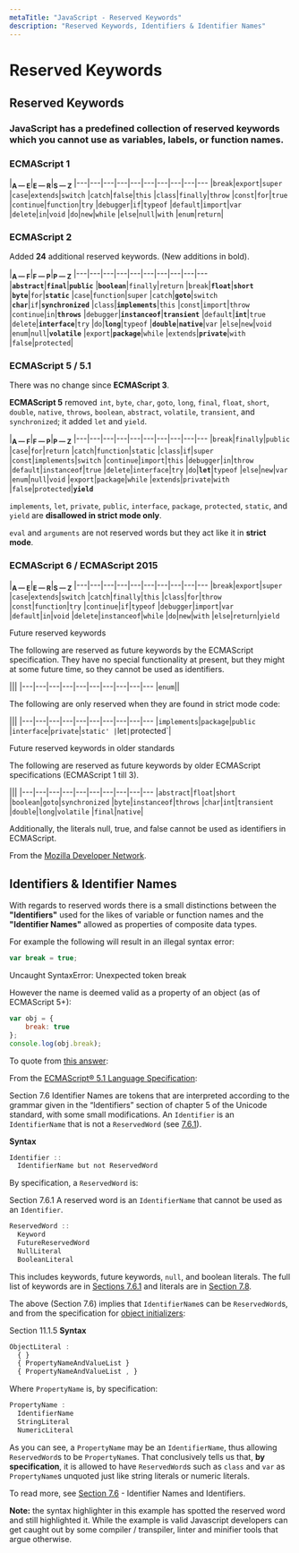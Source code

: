 ```yaml
---
metaTitle: "JavaScript - Reserved Keywords"
description: "Reserved Keywords, Identifiers & Identifier Names"
---
```


# Reserved Keywords




## Reserved Keywords


### JavaScript has a predefined collection of **reserved keywords** which you cannot use as variables, labels, or function names.

### ECMAScript 1

|<sub>**A — E**</sub>|<sub>**E — R**</sub>|<sub>**S — Z**</sub>
|---|---|---|---|---|---|---|---|---|---
|`break`|`export`|`super`
|`case`|`extends`|`switch`
|`catch`|`false`|`this`
|`class`|`finally`|`throw`
|`const`|`for`|`true`
|`continue`|`function`|`try`
|`debugger`|`if`|`typeof`
|`default`|`import`|`var`
|`delete`|`in`|`void`
|`do`|`new`|`while`
|`else`|`null`|`with`
|`enum`|`return`|

### ECMAScript 2

Added **24** additional reserved keywords. (New additions in bold).

|<sub>**A — F**</sub>|<sub>**F — P**</sub>|<sub>**P — Z**</sub>
|---|---|---|---|---|---|---|---|---|---
|**`abstract`**|**`final`**|**`public`**
|**`boolean`**|`finally`|`return`
|`break`|**`float`**|**`short`**
|**`byte`**|`for`|**`static`**
|`case`|`function`|`super`
|`catch`|**`goto`**|`switch`
|**`char`**|`if`|**`synchronized`**
|`class`|**`implements`**|`this`
|`const`|`import`|`throw`
|`continue`|`in`|**`throws`**
|`debugger`|**`instanceof`**|**`transient`**
|`default`|**`int`**|`true`
|`delete`|**`interface`**|`try`
|`do`|**`long`**|`typeof`
|**`double`**|**`native`**|`var`
|`else`|`new`|`void`
|`enum`|`null`|**`volatile`**
|`export`|**`package`**|`while`
|`extends`|**`private`**|`with`
|`false`|`protected`|

### ECMAScript 5 / 5.1

There was no change since **ECMAScript 3**.

**ECMAScript 5** removed `int`, `byte`, `char`, `goto`, `long`, `final`, `float`, `short`, `double`, `native`, `throws`, `boolean`, `abstract`, `volatile`, `transient`, and `synchronized`; it added `let` and `yield`.

|<sub>**A — F**</sub>|<sub>**F — P**</sub>|<sub>**P — Z**</sub>
|---|---|---|---|---|---|---|---|---|---
|`break`|`finally`|`public`
|`case`|`for`|`return`
|`catch`|`function`|`static`
|`class`|`if`|`super`
|`const`|`implements`|`switch`
|`continue`|`import`|`this`
|`debugger`|`in`|`throw`
|`default`|`instanceof`|`true`
|`delete`|`interface`|`try`
|`do`|**`let`**|`typeof`
|`else`|`new`|`var`
|`enum`|`null`|`void`
|`export`|`package`|`while`
|`extends`|`private`|`with`
|`false`|`protected`|**`yield`**

> 
`implements`, `let`, `private`, `public`, `interface`, `package`, `protected`, `static`, and `yield` are **disallowed in strict mode only**.


> 
`eval` and `arguments` are not reserved words but they act like it in **strict mode**.


### ECMAScript 6 / ECMAScript 2015

|<sub>**A — E**</sub>|<sub>**E — R**</sub>|<sub>**S — Z**</sub>
|---|---|---|---|---|---|---|---|---|---
|`break`|`export`|`super`
|`case`|`extends`|`switch`
|`catch`|`finally`|`this`
|`class`|`for`|`throw`
|`const`|`function`|`try`
|`continue`|`if`|`typeof`
|`debugger`|`import`|`var`
|`default`|`in`|`void`
|`delete`|`instanceof`|`while`
|`do`|`new`|`with`
|`else`|`return`|`yield`

Future reserved keywords

The following are reserved as future keywords by the ECMAScript specification. They have no special functionality at present, but they might at some future time, so they cannot be used as identifiers.

|<sub></sub>|<sub></sub>|<sub></sub>
|---|---|---|---|---|---|---|---|---|---
|`enum`||

The following are only reserved when they are found in strict mode code:

|<sub></sub>|<sub></sub>|<sub></sub>
|---|---|---|---|---|---|---|---|---|---
|`implements`|`package`|`public`
|`interface`|`private`|`static'
|`let`|`protected`|

Future reserved keywords in older standards

The following are reserved as future keywords by older ECMAScript specifications (ECMAScript 1 till 3).

|<sub></sub>|<sub></sub>|<sub></sub>
|---|---|---|---|---|---|---|---|---|---
|`abstract`|`float`|`short`
|`boolean`|`goto`|`synchronized`
|`byte`|`instanceof`|`throws`
|`char`|`int`|`transient`
|`double`|`long`|`volatile`
|`final`|`native`|

Additionally, the literals null, true, and false cannot be used as identifiers in ECMAScript.

From the [Mozilla Developer Network](https://developer.mozilla.org/en-US/docs/Web/JavaScript/Reference/Lexical_grammar).



## Identifiers & Identifier Names


With regards to reserved words there is a small distinctions between the **"Identifiers"** used for the likes of variable or function names and the **"Identifier Names"** allowed as properties of composite data types.

For example the following will result in an illegal syntax error:

```js
var break = true;

```

> 
Uncaught SyntaxError: Unexpected token break


However the name is deemed valid as a property of an object (as of ECMAScript 5+):

```js
var obj = {
    break: true
};
console.log(obj.break);

```

To quote from [this answer](http://stackoverflow.com/questions/40209367/do-reserved-words-need-to-be-quoted-when-set-as-property-names-of-javascript-obj/40210179#40210179):

From the [ECMAScript® 5.1 Language Specification](http://www.ecma-international.org/ecma-262/5.1):

> 
Section 7.6
Identifier Names are tokens that are interpreted according to the grammar given in the “Identifiers” section of chapter 5 of the Unicode standard, with some small modifications. An `Identifier` is an `IdentifierName` that is not a `ReservedWord` (see [7.6.1](http://www.ecma-international.org/ecma-262/5.1/#sec-7.6.1)).


> 
**Syntax**

```js
Identifier ::
  IdentifierName but not ReservedWord

```




By specification, a `ReservedWord` is:

> 
Section 7.6.1
A reserved word is an `IdentifierName` that cannot be used as an `Identifier`.

```js
ReservedWord :: 
  Keyword
  FutureReservedWord
  NullLiteral
  BooleanLiteral

```




This includes keywords, future keywords, `null`, and boolean literals. The full list of keywords are in [Sections 7.6.1](http://www.ecma-international.org/ecma-262/5.1/#sec-7.6.1) and literals are in [Section 7.8](http://www.ecma-international.org/ecma-262/5.1/#sec-7.8).

The above (Section 7.6) implies that `IdentifierName`s can be `ReservedWord`s, and from the specification for [object initializers](http://www.ecma-international.org/ecma-262/5.1/#sec-11.1.5):

> 
Section 11.1.5
**Syntax**

```js
ObjectLiteral :
  { }
  { PropertyNameAndValueList }
  { PropertyNameAndValueList , }

```




Where `PropertyName` is, by specification:

> 

```js
PropertyName :
  IdentifierName
  StringLiteral
  NumericLiteral

```




As you can see, a `PropertyName` may be an `IdentifierName`, thus allowing `ReservedWord`s to be `PropertyName`s. That conclusively tells us that, **by specification**, it is allowed to have `ReservedWord`s such as `class` and `var` as `PropertyName`s unquoted just like string literals or numeric literals.

To read more, see [Section 7.6](http://www.ecma-international.org/ecma-262/5.1/#sec-7.6) - Identifier Names and Identifiers.

****Note:**** the syntax highlighter in this example has spotted the reserved word and still highlighted it.  While the example is valid Javascript developers can get caught out by some compiler / transpiler, linter and minifier tools that argue otherwise.

